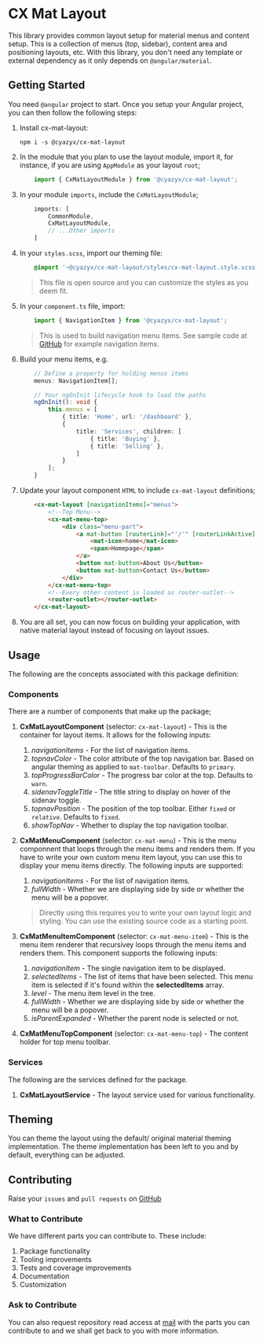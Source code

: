 # CX Mat Layout

This library provides common layout setup for material menus and content setup. This is a collection of menus (top, sidebar), content area and positioning layouts, etc. With this library, you don't need any template or external dependency as it only depends on `@angular/material`.

## Getting Started

You need `@angular` project to start. Once you setup your Angular project, you can then follow the following steps:

1.  Install cx-mat-layout:
        
        npm i -s @cyazyx/cx-mat-layout

2.  In the module that you plan to use the layout module, import it, for instance, if you are using `AppModule` as your layout `root`;

    ```typescript
        import { CxMatLayoutModule } from '@cyazyx/cx-mat-layout';
    ```

3.  In your module `imports`, include the `CxMatLayoutModule`;

    ```typescript
        imports: [
            CommonModule,
            CxMatLayoutModule,
            // ...Other imports
        ]
    ```

4.  In your `styles.scss`, import our theming file:

    ```scss
        @import '~@cyazyx/cx-mat-layout/styles/cx-mat-layout.style.scss';
    ```

    >   This file is open source and you can customize the styles as you deem fit.

5.  In your `component.ts` file, import:

    ```typescript
        import { NavigationItem } from '@cyazyx/cx-mat-layout';
    ```

    >   This is used to build navigation menu items. See sample code at [GitHub](https://github.com/cyazyx/cx-mat-layout.git) for example navigation items.

6.  Build your menu items, e.g.

    ```typescript
        // Define a property for holding menus items
        menus: NavigationItem[];

        // Your ngOnInit lifecycle hook to load the paths
        ngOnInit(): void {
            this.menus = [
                { title: 'Home', url: '/dashboard' },
                {
                    title: 'Services', children: [
                        { title: 'Buying' },
                        { title: 'Selling' },
                    ]
                }
            ];
        }
    ```

7.  Update your layout component `HTML` to include `cx-mat-layout` definitions;

    ```html
        <cx-mat-layout [navigationItems]="menus">
            <!--Top Menu-->
            <cx-mat-menu-top>
                <div class="menu-part">
                    <a mat-button [routerLink]="'/'" [routerLinkActive]="'active'">
                        <mat-icon>home</mat-icon>
                        <span>Homepage</span>
                    </a>
                    <button mat-button>About Us</button>
                    <button mat-button>Contact Us</button>
                </div>
            </cx-mat-menu-top>
            <!--Every other content is loaded as router-outlet-->
            <router-outlet></router-outlet>
        </cx-mat-layout>
    ```

8.  You are all set, you can now focus on building your application, with native material layout instead of focusing on layout issues.

## Usage

The following are the concepts associated with this package definition:

### Components

There are a number of components that make up the package;

1.  **CxMatLayoutComponent** (selector: `cx-mat-layout`) - This is the container for layout items. It allows for the following inputs:
   
    1.  *navigationItems* - For the list of navigation items.
    2.  *topnavColor* - The color attribute of the top navigation bar. Based on angular theming as applied to `mat-toolbar`. Defaults to `primary`.
    3.  *topProgressBarColor* - The progress bar color at the top. Defaults to `warn`.
    4.  *sidenavToggleTitle* - The title string to display on hover of the sidenav toggle.
    5.  *topnavPosition* - The position of the top toolbar. Either `fixed` or `relative`. Defaults to `fixed`.
    6.  *showTopNav* - Whether to display the top navigation toolbar.

2.  **CxMatMenuComponent** (selector: `cx-mat-menu`) - This is the menu componnent that loops through the menu items and renders them. If you have to write your own custom menu item layout, you can use this to display your menu items directly. The following inputs are supported:
    
    1.  *navigationItems* - For the list of navigation items.
    2.  *fullWidth* - Whether we are displaying side by side or whether the menu will be a popover.

    >   Directly using this requires you to write your own layout logic and styling. You can use the existing source code as a starting point.
    
3.  **CxMatMenuItemComponent** (selector: `cx-mat-menu-item`) - This is the menu item renderer that recursivey loops through the menu items and renders them. This component supports the following inputs:

    1.  *navigationItem* - The single navigation item to be displayed.
    2.  *selectedItems* - The list of items that have been selected. This menu item is selected if it's found within the __selectedItems__ array.
    3.  *level* - The menu item level in the tree.
    4.  *fullWidth* - Whether we are displaying side by side or whether the menu will be a popover.
    5.  *isParentExpanded* - Whether the parent node is selected or not.

4.  **CxMatMenuTopComponent** (selector: `cx-mat-menu-top`) - The content holder for top menu toolbar.

### Services

The following are the services defined for the package.

1.  **CxMatLayoutService** - The layout service used for various functionality.


## Theming

You can theme the layout using the default/ original material theming implementation. The theme implementation has been left to you and by default, everything can be adjusted.

## Contributing

Raise your `issues` and `pull requests` on [GitHub](https://github.com/CyazyX/cx-mat-layout.git)

### What to Contribute

We have different parts you can contribute to. These include:

1.  Package functionality
2.  Tooling improvements
3.  Tests and coverage improvements
4.  Documentation
5.  Customization

### Ask to Contribute

You can also request repository read access at [mail](mailto:mushierc@gmail.com) with the parts you can contribute to and we shall get back to you with more information.
